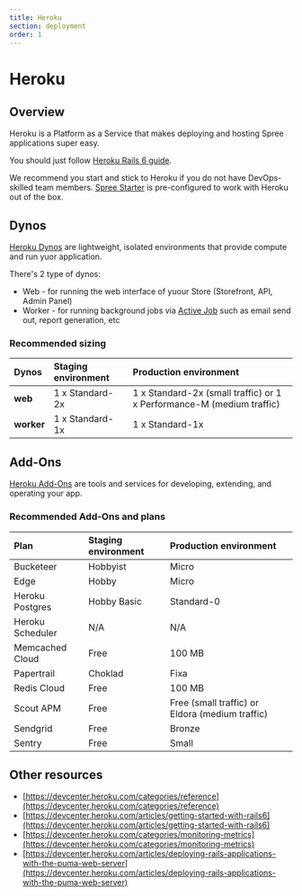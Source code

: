 ```yaml
---
title: Heroku
section: deployment
order: 1
---
```


# Heroku

## Overview

Heroku is a Platform as a Service that makes deploying and hosting Spree applications super easy.

You should just follow [Heroku Rails 6 guide](https://devcenter.heroku.com/articles/getting-started-with-rails6).

We recommend you start and stick to Heroku if you do not have DevOps-skilled team members. [Spree Starter](https://github.com/spree/spree_starter) is pre-configured to work with Heroku out of the box.

## Dynos

[Heroku Dynos](https://www.heroku.com/dynos) are lightweight, isolated environments that provide compute and run yuor application.

There's 2 type of dynos:

* Web - for running the web interface of yuour Store \(Storefront, API, Admin Panel\)
* Worker - for running background jobs via [Active Job](https://guides.rubyonrails.org/active_job_basics.html) such as email send out, report generation, etc

### Recommended sizing

| Dynos | Staging environment | Production environment |
| :--- | :--- | :--- |
| **web** | 1 x Standard-2x | 1 x Standard-2x \(small traffic\) or 1 x Performance-M \(medium traffic\) |
| **worker** | 1 x Standard-1x | 1 x Standard-1x |

## Add-Ons

[Heroku Add-Ons](https://elements.heroku.com/addons) are tools and services for developing, extending, and operating your app.

### Recommended Add-Ons and plans

| Plan | Staging environment | Production environment |
| :--- | :--- | :--- |
| Bucketeer | Hobbyist | Micro |
| Edge | Hobby | Micro |
| Heroku Postgres | Hobby Basic | Standard-0 |
| Heroku Scheduler | N/A | N/A |
| Memcached Cloud | Free | 100 MB |
| Papertrail | Choklad | Fixa |
| Redis Cloud | Free | 100 MB |
| Scout APM | Free | Free \(small traffic\) or Eldora \(medium traffic\) |
| Sendgrid | Free | Bronze |
| Sentry | Free | Small |

## Other resources

* [https://devcenter.heroku.com/categories/reference](https://devcenter.heroku.com/categories/reference)
* [https://devcenter.heroku.com/articles/getting-started-with-rails6](https://devcenter.heroku.com/articles/getting-started-with-rails6)
* [https://devcenter.heroku.com/categories/monitoring-metrics](https://devcenter.heroku.com/categories/monitoring-metrics)
* [https://devcenter.heroku.com/articles/deploying-rails-applications-with-the-puma-web-server](https://devcenter.heroku.com/articles/deploying-rails-applications-with-the-puma-web-server)

